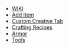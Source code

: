 <ul>
<li><a href="https://fabricmc.net/wiki/doku.php">WIKI</a></li>
<li><a href="https://fabricmc.net/wiki/tutorial:items">Add Item</a></li>
<li><a href="https://fabricmc.net/wiki/tutorial:itemgroup">Custom Creative Tab</a></li>
<li><a href="https://fabricmc.net/wiki/tutorial:recipes">Crafting Recipes</a></li>
<li><a href="https://fabricmc.net/wiki/tutorial:armor">Armor</a></li>
<li><a href="https://fabricmc.net/wiki/tutorial:tools">Tools</a></li>
</ul>
